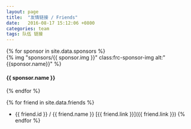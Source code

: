 ```yaml
---
layout: page
title:  "友情链接 / Friends"
date:   2016-08-17 15:12:06 +0800
categories: team
tags: 队伍 链接
---
```


<div class="row text-xs-center">
  {% for sponsor in site.data.sponsors %}
  <div class="col-md-3">
    {% img "sponsors/{{ sponsor.img }}" class:frc-sponsor-img alt:"{{sponsor.name}}" %}
    <h4 href="sponsor.link">{{ sponsor.name }}</h4>
  </div>
  {% endfor %}
</div>

{% for friend in site.data.friends %}
* {{ friend.id }} / {{ friend.name }} [{{ friend.link }}]({{ friend.link }})
{% endfor %}
